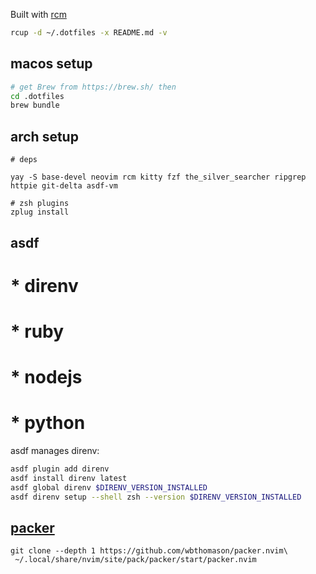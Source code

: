 Built with [rcm](https://github.com/thoughtbot/rcm)

```sh
rcup -d ~/.dotfiles -x README.md -v
```

## macos setup

```sh
# get Brew from https://brew.sh/ then
cd .dotfiles
brew bundle
```

## arch setup

```
# deps

yay -S base-devel neovim rcm kitty fzf the_silver_searcher ripgrep httpie git-delta asdf-vm

# zsh plugins
zplug install

```

## asdf

# * direnv
# * ruby
# * nodejs
# * python

asdf manages direnv:

```sh
asdf plugin add direnv
asdf install direnv latest
asdf global direnv $DIRENV_VERSION_INSTALLED
asdf direnv setup --shell zsh --version $DIRENV_VERSION_INSTALLED
```

## [packer](https://github.com/wbthomason/packer.nvim)

```
git clone --depth 1 https://github.com/wbthomason/packer.nvim\
 ~/.local/share/nvim/site/pack/packer/start/packer.nvim
```
